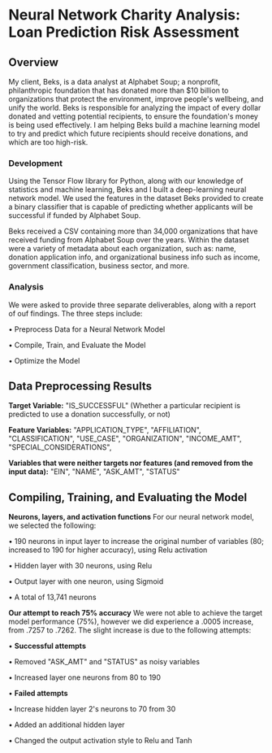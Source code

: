 # Neural Network Charity Analysis: Loan Prediction Risk Assessment

## Overview
My client, Beks, is a data analyst at Alphabet Soup; a nonprofit, philanthropic foundation that has donated more than $10 billion to organizations that protect the environment, improve people's wellbeing, and unify the world. Beks is responsible for analyzing the impact of every dollar donated and vetting potential recipients, to ensure the foundation's money is being used effectively. I am helping Beks build a machine learning model to try and predict which future recipients should receive donations, and which are too high-risk.

### Development
Using the Tensor Flow library for Python, along with our knowledge of statistics and machine learning, Beks and I built a deep-learning neural network model. We used the features in the dataset Beks provided to create a binary classifier that is capable of predicting whether applicants will be successful if funded by Alphabet Soup. 

Beks received a CSV containing more than 34,000 organizations that have received funding from Alphabet Soup over the years. Within the dataset were a variety of metadata about each organization, such as: name, donation application info, and organizational business info such as income, government classification, business sector, and more. 

### Analysis
We were asked to provide three separate deliverables, along with a report of ouf findings. The three steps include:

  • Preprocess Data for a Neural Network Model
  
  • Compile, Train, and Evaluate the Model
  
  • Optimize the Model

## Data Preprocessing Results
**Target Variable:** "IS_SUCCESSFUL" (Whether a particular recipient is predicted to use a donation successfully, or not)
  
**Feature Variables:** "APPLICATION_TYPE", "AFFILIATION", "CLASSIFICATION", "USE_CASE", "ORGANIZATION", "INCOME_AMT", "SPECIAL_CONSIDERATIONS", 
  
**Variables that were neither targets nor features (and removed from the input data):** "EIN", "NAME", "ASK_AMT", "STATUS"
  
## Compiling, Training, and Evaluating the Model
**Neurons, layers, and activation functions**
For our neural network model, we selected the following:

• 190 neurons in input layer to increase the original number of variables (80; increased to 190 for higher accuracy), using Relu activation

• Hidden layer with 30 neurons, using Relu

• Output layer with one neuron, using Sigmoid 

• A total of 13,741 neurons
  
**Our attempt to reach 75% accuracy**
We were not able to achieve the target model performance (75%), however we did experience a .0005 increase, from .7257 to .7262. The slight increase is due to the following attempts:

• **Successful attempts**

  • Removed "ASK_AMT" and "STATUS" as noisy variables

  • Increased layer one neurons from 80 to 190
  
• **Failed attempts**

  • Increase hidden layer 2's neurons to 70 from 30

  • Added an additional hidden layer

  • Changed the output activation style to Relu and Tanh
